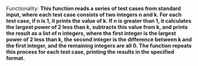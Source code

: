 Functionality: **This function reads a series of test cases from standard input, where each test case consists of two integers n and k. For each test case, if n is 1, it prints the value of k. If n is greater than 1, it calculates the largest power of 2 less than k, subtracts this value from k, and prints the result as a list of n integers, where the first integer is the largest power of 2 less than k, the second integer is the difference between k and the first integer, and the remaining integers are all 0. The function repeats this process for each test case, printing the results in the specified format.**